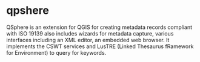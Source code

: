 # qpshere
QSphere is an extension for QGIS for creating metadata records compliant with ISO 19139 
also includes wizards for metadata capture, various interfaces including an XML editor, an embedded web browser.
It implements the CSWT services and LusTRE (Linked Thesaurus fRamework for Environment) to query for keywords.
